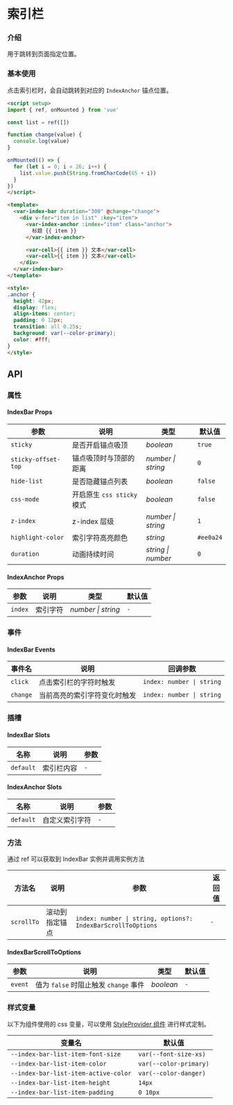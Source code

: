 # 索引栏

### 介绍

用于跳转到页面指定位置。

### 基本使用

点击索引栏时，会自动跳转到对应的 `IndexAnchor` 锚点位置。

```html
<script setup>
import { ref, onMounted } from 'vue'

const list = ref([])

function change(value) {
  console.log(value)
}

onMounted(() => {
  for (let i = 0; i < 26; i++) {
    list.value.push(String.fromCharCode(65 + i))
  }
})
</script>

<template>
  <var-index-bar duration="300" @change="change">
    <div v-for="item in list" :key="item">
      <var-index-anchor :index="item" class="anchor">
        标题 {{ item }}
      </var-index-anchor>

      <var-cell>{{ item }} 文本</var-cell>
      <var-cell>{{ item }} 文本</var-cell>
    </div>
  </var-index-bar>
</template>

<style>
.anchor {
  height: 42px;
  display: flex;
  align-items: center;
  padding: 0 12px;
  transition: all 0.25s;
  background: var(--color-primary);
  color: #fff;
}
</style>
```

## API

### 属性

#### IndexBar Props

| 参数 | 说明 | 类型 | 默认值 |
| ----- | -------------- | -------- | --------- |
| `sticky` | 是否开启锚点吸顶 | _boolean_ | `true` |
| `sticky-offset-top` | 锚点吸顶时与顶部的距离 | _number \| string_ | `0` |
| `hide-list` | 是否隐藏锚点列表 | _boolean_ | `false` |
| `css-mode` | 开启原生 `css sticky` 模式 | _boolean_ | `false` |
| `z-index` | z-index 层级 | _number \| string_ | `1` |
| `highlight-color` | 索引字符高亮颜色 | _string_ | `#ee0a24` |
| `duration` | 动画持续时间 | _string \| number_ | `0` |

#### IndexAnchor Props

| 参数 | 说明 | 类型 | 默认值 |
| ----- | -------------- | -------- | ---------- |
| `index` | 索引字符 | _number \| string_ |`-` |

### 事件

#### IndexBar Events

| 事件名 | 说明 | 回调参数 |
| ----- | -------------- | -------- |
| `click` | 点击索引栏的字符时触发 | `index: number \| string` |
| `change` | 当前高亮的索引字符变化时触发| `index: number \| string` |

### 插槽

#### IndexBar Slots

| 名称 | 说明 | 参数 |
| --- | -- | --- |
| `default` | 索引栏内容 |`-` |

#### IndexAnchor Slots

| 名称 | 说明 | 参数 |
| --- | --- | --- |
| `default` | 自定义索引字符 |`-` |

### 方法
通过 ref 可以获取到 IndexBar 实例并调用实例方法

| 方法名 | 说明 | 参数 | 返回值                                 |
| --- | --- | --- |-------------------------------------|
| `scrollTo` | 滚动到指定锚点	 | `index: number \| string, options?: IndexBarScrollToOptions` | `-` |

#### IndexBarScrollToOptions

| 参数 | 说明 | 类型 | 默认值 |
| --- | --- | --- | --- |
| `event` | 值为 `false` 时阻止触发 `change` 事件 | _boolean_ | `-` |


### 样式变量
以下为组件使用的 css 变量，可以使用 [StyleProvider 组件](#/zh-CN/style-provider) 进行样式定制。

| 变量名 | 默认值 |
| --- | --- |
| `--index-bar-list-item-font-size` | `var(--font-size-xs)` |
| `--index-bar-list-item-color` | `var(--color-primary)` |
| `--index-bar-list-item-active-color` | `var(--color-danger)` |
| `--index-bar-list-item-height` | `14px` |
| `--index-bar-list-item-padding` | `0 10px` |
